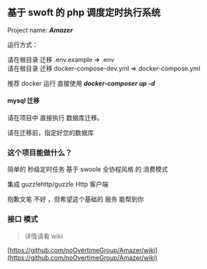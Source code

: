 ## 基于 swoft 的 php 调度定时执行系统

Project name: ***Amazer***  

运行方式：

请在根目录 迁移 .env.example => .env  
请在根目录 迁移 docker-compose-dev.yml => docker-compose.yml  

推荐 docker 运行 直接使用 ***docker-composer up -d***

#### mysql 迁移 

请在项目中 直接执行 数据库迁移。

请在迁移前，指定好您的数据库  


### 这个项目能做什么？

简单的 秒级定时任务 基于 swoole 全协程风格 的 消费模式

集成 guzzlehttp/guzzle Http 客户端

抱歉文笔 不好 ，但希望这个基础的 服务 能帮到你

### 接口 模式 

> 详情请看 wiki 

[https://github.com/noOvertimeGroup/Amazer/wiki](https://github.com/noOvertimeGroup/Amazer/wiki)
